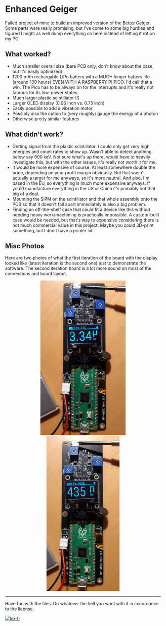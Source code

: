 # Enhanced Geiger

Failed project of mine to build an improved version of the [Better Geiger](https://www.bettergeiger.com/). Some parts were really promising, but I've come to some big hurdles and figured I might as well dump everything on here instead of letting it rot on my PC.

## What worked?

- Much smaller overall size (bare PCB only, don't know about the case, but it's easily optimized)
- 1200 mAh rechargable LiPo battery with a MUCH longer battery life (around 100 hours) EVEN WITH A RASPBERRY PI PICO. I'd call that a win. The Pico has to be always on for the interrupts and it's really not famous for its low-power states.
- Much larger plastic scintillator (!)
- Larger OLED display (0.96 inch vs. 0.75 inch)
- Easily possible to add a vibration motor
- Possibly also the option to (very roughly) gauge the energy of a photon
- Otherwise pretty similar features

## What didn't work?

- Getting signal from the plastic scintillator. I could only get very high energies and count rates to show up. Wasn't able to detect anything below say 600 keV. Not sure what's up there, would have to heavily investigate this, but with the other issues, it's really not worth it for me.
- It would be more expensive of course. At least somewhere double the price, depending on your profit margin obviously. But that wasn't actually a target for me anyways, so it's more neutral. And also, I'm based in the EU, so everything is much more expensive anyways. If you'd manufacture everything in the US or China it's probably not that big of a deal.
- Mounting the SiPM on the scintillator and that whole assembly onto the PCB so that it doesn't fall apart immediately is also a big problem.
- Finding an off-the-shelf case that could fit a device like this without needing heavy work/machining is practically impossible. A custom-built case would be needed, but that's way to expensive considering there is not much commercial value in this project. Maybe you could 3D-print something, but I don't have a printer lol.

## Misc Photos

Here are two photos of what the first iteration of the board with the display looked like (latest iteration is the second one) just to demonstrate the software. The second iteration board is a lot more sound on most of the connections and board layout.

<p align="center">
	<img src="Docs/demo1.jpg" height="500px">
	<img src="Docs/demo2.jpg" height="500px">
</p>

---

Have fun with the files. Do whatever the hell you want with it in accordance to the license.

[![ko-fi](https://ko-fi.com/img/githubbutton_sm.svg)](https://ko-fi.com/J3J61GLR3G)
